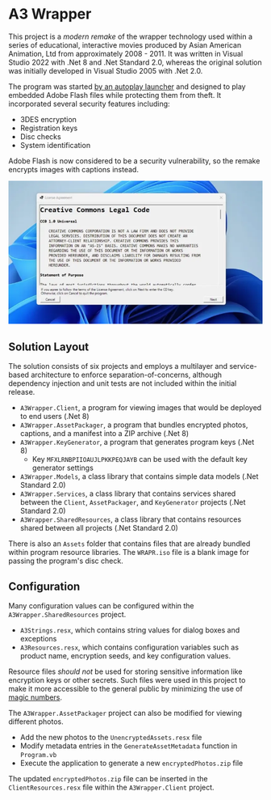 # A3 Wrapper

This project is a *modern remake* of the wrapper technology used within a series of educational, interactive movies produced by Asian American Animation, Ltd from approximately 2008 - 2011. It was written in Visual Studio 2022 with .Net 8 and .Net Standard 2.0, whereas the original solution was initially developed in Visual Studio 2005 with .Net 2.0.

The program was started [by an autoplay launcher](https://github.com/kernja/vb6-a3-launcher/) and  designed to play embedded Adobe Flash files while protecting them from theft. It incorporated several security features including:

* 3DES encryption
* Registration keys
* Disc checks
* System identification

Adobe Flash is now considered to be a security vulnerability, so the remake encrypts images with captions instead.

![Movie of license screen, key entry, and photo display](./a3wrapper.webp)

## Solution Layout

The solution consists of six projects and employs a multilayer and service-based architecture to enforce separation-of-concerns, although dependency injection and unit tests are not included within the initial release.

* `A3Wrapper.Client`, a program for viewing images that would be deployed to end users (.Net 8)
* `A3Wrapper.AssetPackager`, a program that bundles encrypted photos, captions, and a manifest into a ZIP archive (.Net 8)
* `A3Wrapper.KeyGenerator`, a program that generates program keys (.Net 8)
    * Key `MFXLRNBPIIOAUJLPKKPEQJAYB` can be used with the default key generator settings
* `A3Wrapper.Models`, a class library that contains simple data models (.Net Standard 2.0)
* `A3Wrapper.Services`, a class library that contains services shared between the `Client`, `AssetPackager`, and `KeyGenerator` projects (.Net Standard 2.0)
* `A3Wrapper.SharedResources`, a class library that contains resources shared between all projects (.Net Standard 2.0)

There is also an `Assets` folder that contains files that are already bundled within program resource libraries. The `WRAPR.iso` file is a blank image for passing the program's disc check.

## Configuration

Many configuration values can be configured within the `A3Wrapper.SharedResources` project.
* `A3Strings.resx`, which contains string values for dialog boxes and exceptions
* `A3Resources.resx`, which contains configuration variables such as product name, encryption seeds, and key configuration values.

Resource files *should not* be used for storing sensitive information like encryption keys or other secrets. Such files were used in this project to make it more accessible to the general public by minimizing the use of [magic numbers](https://en.wikipedia.org/wiki/Magic_number_(programming)).

The `A3Wrapper.AssetPackager` project can also be modified for viewing different photos.
* Add the new photos to the `UnencryptedAssets.resx` file
* Modify metadata entries in the `GenerateAssetMetadata` function in `Program.vb`
* Execute the application to generate a new `encryptedPhotos.zip` file

The updated `encryptedPhotos.zip` file can be inserted in the `ClientResources.resx` file within the `A3Wrapper.Client` project.